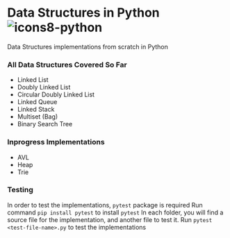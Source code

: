 # Data Structures in Python ![icons8-python](https://user-images.githubusercontent.com/83048295/159117384-14a09c92-1af1-4546-beb8-7a8e9ae8c420.svg)

Data Structures implementations from scratch in Python

### All Data Structures Covered So Far
* Linked List
* Doubly Linked List
* Circular Doubly Linked List
* Linked Queue
* Linked Stack
* Multiset (Bag)
* Binary Search Tree
### Inprogress Implementations
* AVL
* Heap
* Trie
### Testing
In order to test the implementations, `pytest` package is required
Run command `pip install pytest` to install `pytest`
In each folder, you will find a source file for the implementation, and another file to test it. Run `pytest <test-file-name>.py` to test the implementations
